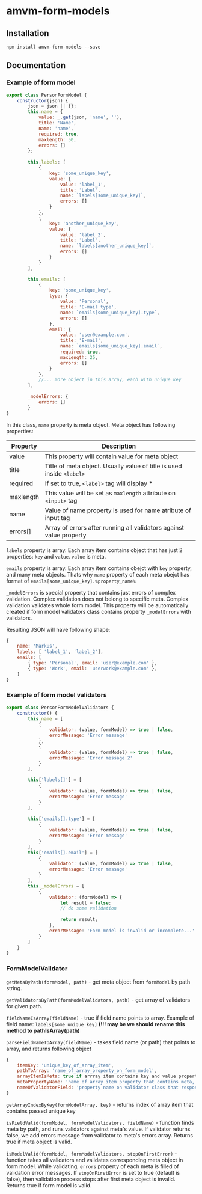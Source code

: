 # amvm-form-models


## Installation
`npm install amvm-form-models --save`



## Documentation

### Example of form model
```javascript
export class PersonFormModel {
    constructor(json) {
        json = json || {};
        this.name = {
            value: _.get(json, 'name', ''),
            title: 'Name',
            name: 'name',
            required: true,
            maxlength: 50,
            errors: []
        };
        
        this.labels: [
            {
                key: 'some_unique_key',
                value: {
                    value: 'label_1',
                    title: 'Label',
                    name: `labels[some_unique_key]`,
                    errors: []
                }
            },
            {
                key: 'another_unique_key',
                value: {
                    value: 'label_2',
                    title: 'Label',
                    name: `labels[another_unique_key]`,
                    errors: []
                }
            }
        ],

        this.emails: [
            {
                key: 'some_unique_key',
                type: {
                    value: 'Personal',
                    title: 'E-mail type',
                    name: `emails[some_unique_key].type`,
                    errors: []
                },        
                email: {
                    value: 'user@example.com',
                    title: 'E-mail',
                    name: `emails[some_unique_key].email`,
                    required: true,
                    maxLength: 25,
                    errors: []
                }
            },
            //... more object in this array, each with unique key
        ],
        
        _modelErrors: {
            errors: []
        }
}
```

In this class, `name` property is meta object. Meta object has following properties:

Property | Description
--- | ---
value | This property will contain value for meta object
title | Title of meta object. Usually value of title is used inside `<label>` 
required | If set to true, `<label>` tag will display *
maxlength | This value will be set as `maxlength` attribute on `<input>` tag
name | Value of name property is used for name atribute of input tag
errors[] | Array of errors after running all validators against value property

`labels` property is array. Each array item contains object that has just 2 properties: `key` and `value`. `value` is meta.

`emails` property is array. Each array item contains obejct with `key` property, and many meta objects. Thats why `name` property of each meta obejct has format of `emails[some_unique_key].%property_name%`

`_modelErrors` is special property that contains just errors of complex validation. Complex validation does not belong to specific meta. Complex validation validates whole form model. This property will be automatically created if form model validators  class contains property `_modelErrors` with validators.

Resulting JSON will have following shape:
```javascript
{
    name: 'Markus',
    labels: [ 'label_1', 'label_2'],
    emails: [ 
        { type: 'Personal', email: 'user@example.com' },
        { type: 'Work', email: 'userwork@example.com' },
    ]
}
```

### Example of form model validators
```javascript
export class PersonFormModelValidators {
    constructor() {
        this.name = [
            {
                validator: (value, formModel) => true | false,
                errorMessage: 'Error message'
            },
            {
                validator: (value, formModel) => true | false,
                errorMessage: 'Error message 2'
            }
        ],

        this['labels[]'] = [
            {
                validator: (value, formModel) => true | false,
                errorMessage: 'Error message'
            }            
        ],
        
        this['emails[].type'] = [
            {
                validator: (value, formModel) => true | false,
                errorMessage: 'Error message'
            }            
        ],
        this['emails[].email'] = [
            {
                validator: (value, formModel) => true | false,
                errorMessage: 'Error message'
            }            
        ],
        this._modelErrors = [
            {
                validator: (formModel) => {                   
                    let result = false;
                    // do some validation
                    
                    return result;
                },
                errorMessage: 'Form model is invalid or incomplete...'
            }
        ]
    }
}
```


### FormModelValidator

`getMetaByPath(formModel, path)` - get meta object from `formModel` by path string.

`getValidatorsByPath(formModelValidators, path)` - get array of validators for given path.

`fieldNameIsArray(fieldName)` - true if field name points to array. Example of field name: `labels[some_unique_key]` **(!!! may be we should rename this method to pathIsArray(path)**

`parseFieldNameToArray(fieldName)` - takes field name (or path) that points to array, and returns following object
```javascript
{
    itemKey: 'unique_key_of_array_item',
    pathToArray: 'name_of_array_property_on_form_model',
    arrayItemIsMeta: true if arrray item contains key and value properties only,
    metaPropertyName: 'name of array item property that contains meta, if arrayItemIsMeta is false',
    nameOfValidatorField: 'property name on validator class that responsible of validation array item meta '
}
```

`getArrayIndexByKey(formModelArray, key)` - returns index of array item that contains passed unique key

`isFieldValid(formModel, formModelValidators, fieldName)` - function finds meta by path, and runs validators against meta's value. If validator returns false, we add errors message from validator to meta's errors array. Returns true if meta object is valid.

`isModelValid(formModel, formModelValidators, stopOnFirstError)` - function takes all validators and validates corresponding meta object in form model. While validating, `errors` property of each meta is filled of validation error messages. If `stopOnFirstError` is set to true (default is false), then validation process stops after first meta object is invalid. Returns true if form model is valid.
